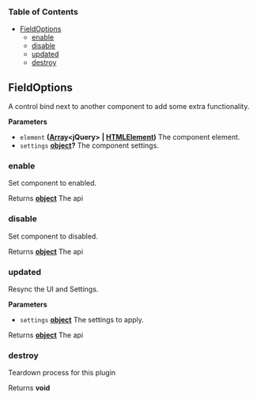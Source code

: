 <!-- Generated by documentation.js. Update this documentation by updating the source code. -->

### Table of Contents

-   [FieldOptions][1]
    -   [enable][2]
    -   [disable][3]
    -   [updated][4]
    -   [destroy][5]

## FieldOptions

A control bind next to another component to add some extra functionality.

**Parameters**

-   `element` **([Array][6]&lt;jQuery> | [HTMLElement][7])** The component element.
-   `settings` **[object][8]?** The component settings.

### enable

Set component to enabled.

Returns **[object][8]** The api

### disable

Set component to disabled.

Returns **[object][8]** The api

### updated

Resync the UI and Settings.

**Parameters**

-   `settings` **[object][8]** The settings to apply.

Returns **[object][8]** The api

### destroy

Teardown process for this plugin

Returns **void** 

[1]: #fieldoptions

[2]: #enable

[3]: #disable

[4]: #updated

[5]: #destroy

[6]: https://developer.mozilla.org/docs/Web/JavaScript/Reference/Global_Objects/Array

[7]: https://developer.mozilla.org/docs/Web/HTML/Element

[8]: https://developer.mozilla.org/docs/Web/JavaScript/Reference/Global_Objects/Object
